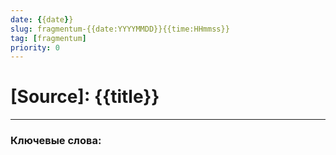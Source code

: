 ```yaml
---
date: {{date}}
slug: fragmentum-{{date:YYYYMMDD}}{{time:HHmmss}}
tag: [fragmentum]
priority: 0
---
```

# [Source]: {{title}}

---
### Ключевые слова: